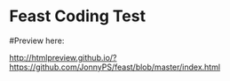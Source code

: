 # Feast Coding Test

#Preview here:

http://htmlpreview.github.io/?https://github.com/JonnyPS/feast/blob/master/index.html